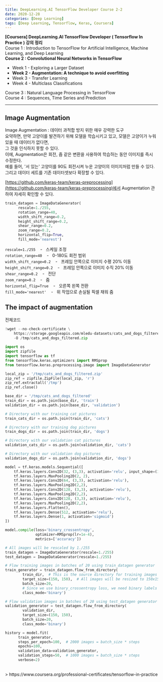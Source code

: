 ```yaml
---
title: DeepLearning.AI TensorFlow Developer Course 2-2
date: 2020-12-28
categories: [Deep Learning]
tags: [Deep Learning, Tensorflow, Keras, Coursera]
---
```


**[Coursera] DeepLearning.AI TensorFlow Developer ( Tensorflow In Practice ) 강의 정리**  
Course 1 : Introduction to TensorFlow for Artificial Intelligence, Machine Learning, and Deep Learning  
**Course 2 : Convolutional Neural Networks in TensorFlow**  
- Week 1 - Exploring a Larger Dataset
- **Week 2 - Augmentation: A technique to avoid overfitting**
- Week 3 - Transfer Learning
- Week 4 - Multiclass Classifications

Course 3 : Natural Language Processing in TensorFlow  
Course 4 : Sequences, Time Series and Prediction

---  

## Image Augmentation

Image Augmentation : 데이터 과적합 방지 위한 매우 강력한 도구  
요약하면, 만약 고양이를 발견하기 위해 모델을 학습시키고 있고, 모델은 고양이가 누워있을 때 데이터가 없다면,  
그 것을 인식하지 못할 수 있다.  
이에, Augmentation은 회전, 줌 같은 변환을 사용하여 학습하는 동안 이미지를 즉시 수정한다.  
예를 들어, '서 있는' 고양이를 90도 회전시켜 누운 고양이의 이미지처럼 만들 수 있다.  
그리고 데이터 세트를 기존 데이터셋보다 확장할 수 있다.

[https://github.com/keras-team/keras-preprocessing](https://github.com/keras-team/keras-preprocessing)에서 Augmentation 관하여 자세히 확인할 수 있다.  
```python
train_datagen = ImageDataGenerator(
      rescale=1./255,
      rotation_range=40,
      width_shift_range=0.2,
      height_shift_range=0.2,
      shear_range=0.2,
      zoom_range=0.2,
      horizontal_flip=True,
      fill_mode='nearest')
```
`rescale=1./255` &nbsp;&nbsp; - &nbsp; 스케일 조정  
`rotation_range=40` &nbsp;&nbsp; - &nbsp; 0-180도 회전 범위  
`width_shift_range=0.2` &nbsp;&nbsp; - &nbsp; 프레임 안쪽으로 이미지 수평 20% 이동  
`height_shift_range=0.2` &nbsp;&nbsp; - &nbsp; 프레임 안쪽으로 이미지 수직 20% 이동  
`shear_range=0.2` &nbsp;&nbsp; - &nbsp; 전단  
`zoom_range=0.2` &nbsp;&nbsp; - &nbsp; 줌  
`horizontal_flip=True` &nbsp;&nbsp; - &nbsp; 오른쪽 왼쪽 전환  
`fill_mode='nearest'` &nbsp;&nbsp; - &nbsp; 위 작업으로 손실될 픽셀 채워 줌



## The impact of augmentation
전체코드
```python
!wget --no-check-certificate \
    https://storage.googleapis.com/mledu-datasets/cats_and_dogs_filtered.zip \
    -O /tmp/cats_and_dogs_filtered.zip
  
import os
import zipfile
import tensorflow as tf
from tensorflow.keras.optimizers import RMSprop
from tensorflow.keras.preprocessing.image import ImageDataGenerator

local_zip = '/tmp/cats_and_dogs_filtered.zip'
zip_ref = zipfile.ZipFile(local_zip, 'r')
zip_ref.extractall('/tmp')
zip_ref.close()

base_dir = '/tmp/cats_and_dogs_filtered'
train_dir = os.path.join(base_dir, 'train')
validation_dir = os.path.join(base_dir, 'validation')

# Directory with our training cat pictures
train_cats_dir = os.path.join(train_dir, 'cats')

# Directory with our training dog pictures
train_dogs_dir = os.path.join(train_dir, 'dogs')

# Directory with our validation cat pictures
validation_cats_dir = os.path.join(validation_dir, 'cats')

# Directory with our validation dog pictures
validation_dogs_dir = os.path.join(validation_dir, 'dogs')

model = tf.keras.models.Sequential([
    tf.keras.layers.Conv2D(32, (3,3), activation='relu', input_shape=(150, 150, 3)),
    tf.keras.layers.MaxPooling2D(2, 2),
    tf.keras.layers.Conv2D(64, (3,3), activation='relu'),
    tf.keras.layers.MaxPooling2D(2,2),
    tf.keras.layers.Conv2D(128, (3,3), activation='relu'),
    tf.keras.layers.MaxPooling2D(2,2),
    tf.keras.layers.Conv2D(128, (3,3), activation='relu'),
    tf.keras.layers.MaxPooling2D(2,2),
    tf.keras.layers.Flatten(),
    tf.keras.layers.Dense(512, activation='relu'),
    tf.keras.layers.Dense(1, activation='sigmoid')
])

model.compile(loss='binary_crossentropy',
              optimizer=RMSprop(lr=1e-4),
              metrics=['accuracy'])

# All images will be rescaled by 1./255
train_datagen = ImageDataGenerator(rescale=1./255)
test_datagen = ImageDataGenerator(rescale=1./255)

# Flow training images in batches of 20 using train_datagen generator
train_generator = train_datagen.flow_from_directory(
        train_dir,  # This is the source directory for training images
        target_size=(150, 150),  # All images will be resized to 150x150
        batch_size=20,
        # Since we use binary_crossentropy loss, we need binary labels
        class_mode='binary')

# Flow validation images in batches of 20 using test_datagen generator
validation_generator = test_datagen.flow_from_directory(
        validation_dir,
        target_size=(150, 150),
        batch_size=20,
        class_mode='binary')

history = model.fit(
      train_generator,
      steps_per_epoch=100,  # 2000 images = batch_size * steps
      epochs=100,
      validation_data=validation_generator,
      validation_steps=50,  # 1000 images = batch_size * steps
      verbose=2)
```


<br/>
> https://www.coursera.org/professional-certificates/tensorflow-in-practice
